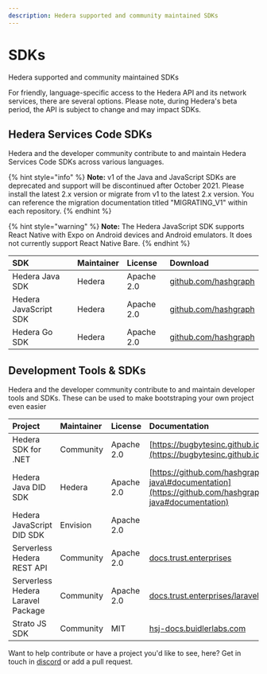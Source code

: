 ```yaml
---
description: Hedera supported and community maintained SDKs
---
```


# SDKs

Hedera supported and community maintained SDKs

For friendly, language-specific access to the Hedera API and its network services, there are several options. Please note, during Hedera's beta period, the API is subject to change and may impact SDKs.

## Hedera Services Code SDKs

Hedera and the developer community contribute to and maintain Hedera Services Code SDKs across various languages.

{% hint style="info" %}
**Note:** v1 of the Java and JavaScript SDKs are deprecated and support will be discontinued after October 2021. Please install the latest 2.x version or migrate from v1 to the latest 2.x version. You can reference the migration documentation titled "MIGRATING\_V1" within each repository.
{% endhint %}

{% hint style="warning" %}
**Note:** The Hedera JavaScript SDK supports React Native with Expo on Android devices and Android emulators. It does not currently support React Native Bare.
{% endhint %}

| SDK | Maintainer | License | Download |
| :--- | :--- | :--- | :--- |
| Hedera Java SDK | Hedera | Apache 2.0 | [github.com/hashgraph](https://github.com/hashgraph/hedera-sdk-java) |
| Hedera JavaScript SDK | Hedera | Apache 2.0 | [github.com/hashgraph](https://github.com/hashgraph/hedera-sdk-js) |
| Hedera Go SDK | Hedera | Apache 2.0 | [github.com/hashgraph](https://github.com/hashgraph/hedera-sdk-go) |

## Development Tools & SDKs

Hedera and the developer community contribute to and maintain developer tools and SDKs. These can be used to make bootstraping your own project even easier

| Project | Maintainer | License | Documentation | Download |
| :--- | :--- | :--- | :--- | :--- |
| Hedera SDK for .NET | Community | Apache 2.0 | [https://bugbytesinc.github.io/Hashgraph/](https://bugbytesinc.github.io/Hashgraph/) | [github.com/bugbytesinc](https://github.com/bugbytesinc/Hashgraph) |
| Hedera Java DID SDK | Hedera | Apache 2.0 | [https://github.com/hashgraph/did-sdk-java\#documentation](https://github.com/hashgraph/did-sdk-java#documentation) | [github.com/hashgraph/did-sdk-java](https://github.com/hashgraph/did-sdk-java) |
| Hedera JavaScript DID SDK | Envision | Apache 2.0 |  | [github.com/hashgraph/did-sdk-js](https://github.com/hashgraph/did-sdk-js) |
| Serverless Hedera REST API | Community | Apache 2.0 | [docs.trust.enterprises](https://docs.trust.enterprises/) | [mattsmithies/hedera-serverless-consensus](https://github.com/mattsmithies/hedera-serverless-consensus) |
| Serverless Hedera Laravel Package | Community | Apache 2.0 | [docs.trust.enterprises/laravel](https://docs.trust.enterprises/laravel/working-with-laravel) | [mattsmithies/laravel-hashgraph](https://github.com/mattsmithies/laravel-hashgraph) |
| Strato JS SDK | Community | MIT | [hsj-docs.buidlerlabs.com](https://hsj-docs.buidlerlabs.com/) | [buidler-labs/hedera-strato-js](https://github.com/buidler-labs/hedera-strato-js) |

Want to help contribute or have a project you'd like to see, here? Get in touch in [discord](http://hedera.com/discord) or add a pull request.

